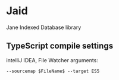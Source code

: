 Jaid
====

Jane Indexed Database library


TypeScript compile settings
---------------------------

intelliJ IDEA, File Watcher arguments:

    --sourcemap $FileName$ --target ES5